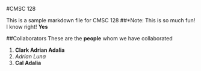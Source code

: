 #CMSC 128

This is a sample markdown file for CMSC 128
##*Note: This is so much fun! I know right! **Yes**

##Collaborators
These are the **people** whom we have collaborated
1. **Clark Adrian Adalia**
2. *Adrian Luna*
3. __Cal Adalia__ 
